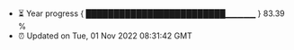 - ⏳ Year progress { █████████████████████████▁▁▁▁▁ } 83.39 %
- ⏰ Updated on Tue, 01 Nov 2022 08:31:42 GMT

